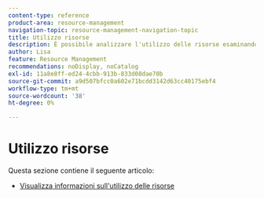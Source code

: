 ```yaml
---
content-type: reference
product-area: resource-management
navigation-topic: resource-management-navigation-topic
title: Utilizzo risorse
description: È possibile analizzare l'utilizzo delle risorse esaminando il report sull'utilizzo in più progetti o per un solo progetto alla volta.
author: Lisa
feature: Resource Management
recommendations: noDisplay, noCatalog
exl-id: 11a8e8ff-ed24-4cbb-913b-833d08dae70b
source-git-commit: a9d507bfcc0a602e71bcdd3142d63cc40175ebf4
workflow-type: tm+mt
source-wordcount: '38'
ht-degree: 0%

---
```


# Utilizzo risorse

Questa sezione contiene il seguente articolo:

* [Visualizza informazioni sull&#39;utilizzo delle risorse](../../resource-mgmt/resource-utilization/view-utilization-information.md)
